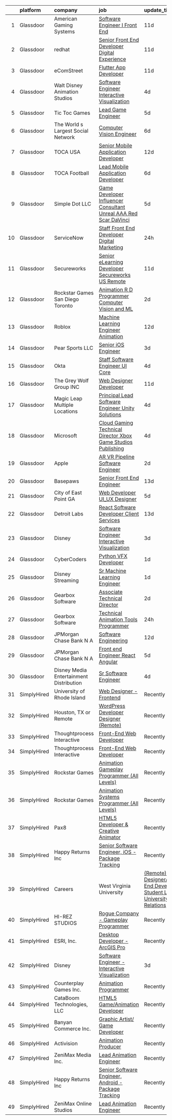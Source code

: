 

|    | platform    | company                                   | job                                                                                                                                                                                                                                                                                                                                                                                                                                                                                                                                                                                                                                                                                                                                                                                                                                                                                                                                                                                                                                                                                                                                                                                                                                                                                                                                                           | update_time   | location                 |
|---:|:------------|:------------------------------------------|:--------------------------------------------------------------------------------------------------------------------------------------------------------------------------------------------------------------------------------------------------------------------------------------------------------------------------------------------------------------------------------------------------------------------------------------------------------------------------------------------------------------------------------------------------------------------------------------------------------------------------------------------------------------------------------------------------------------------------------------------------------------------------------------------------------------------------------------------------------------------------------------------------------------------------------------------------------------------------------------------------------------------------------------------------------------------------------------------------------------------------------------------------------------------------------------------------------------------------------------------------------------------------------------------------------------------------------------------------------------|:--------------|:-------------------------|
|  1 | Glassdoor   | American Gaming Systems                   | [Software Engineer I   Front End](https://www.glassdoor.com/partner/jobListing.htm?pos=130&ao=1136043&s=58&guid=00000181f12ed637bbb754456e0c2330&src=GD_JOB_AD&t=SR&vt=w&ea=1&cs=1_668861fa&cb=1657608787912&jobListingId=1007973175353&jrtk=3-0-1g7oitlm62hep001-1g7oitlmmi39p800-f9b9e80c4d945e9a-)                                                                                                                                                                                                                                                                                                                                                                                                                                                                                                                                                                                                                                                                                                                                                                                                                                                                                                                                                                                                                                                         | 11d           | Atlanta, GA              |
|  2 | Glassdoor   | redhat                                    | [Senior Front End Developer  Digital Experience](https://www.glassdoor.com/partner/jobListing.htm?pos=126&ao=1136043&s=58&guid=00000181f12ed637bbb754456e0c2330&src=GD_JOB_AD&t=SR&vt=w&cs=1_77530b9a&cb=1657608787912&jobListingId=1007974093873&jrtk=3-0-1g7oitlm62hep001-1g7oitlmmi39p800-aad035d33079c8bf-)                                                                                                                                                                                                                                                                                                                                                                                                                                                                                                                                                                                                                                                                                                                                                                                                                                                                                                                                                                                                                                               | 11d           | Remote                   |
|  3 | Glassdoor   | eComStreet                                | [Flutter App Developer](https://www.glassdoor.com/partner/jobListing.htm?pos=109&ao=1136043&s=58&guid=00000181f12ed637bbb754456e0c2330&src=GD_JOB_AD&t=SR&vt=w&cs=1_89a441ee&cb=1657608787911&jobListingId=1007975688794&jrtk=3-0-1g7oitlm62hep001-1g7oitlmmi39p800-7bbed96be77c7c27-)                                                                                                                                                                                                                                                                                                                                                                                                                                                                                                                                                                                                                                                                                                                                                                                                                                                                                                                                                                                                                                                                        | 11d           | Chicago, IL              |
|  4 | Glassdoor   | Walt Disney Animation Studios             | [Software Engineer   Interactive Visualization](https://www.glassdoor.com/partner/jobListing.htm?pos=121&ao=1136043&s=58&guid=00000181f12ed637bbb754456e0c2330&src=GD_JOB_AD&t=SR&vt=w&cs=1_8503d3fe&cb=1657608787912&jobListingId=1007989924540&jrtk=3-0-1g7oitlm62hep001-1g7oitlmmi39p800-c8ab2cad69faae54-)                                                                                                                                                                                                                                                                                                                                                                                                                                                                                                                                                                                                                                                                                                                                                                                                                                                                                                                                                                                                                                                | 4d            | Burbank, CA              |
|  5 | Glassdoor   | Tic Toc Games                             | [Lead Game Engineer](https://www.glassdoor.com/partner/jobListing.htm?pos=101&ao=1110586&s=58&guid=00000181f12ed637bbb754456e0c2330&src=GD_JOB_AD&t=SR&vt=w&ea=1&cs=1_a8a8011b&cb=1657608787910&jobListingId=1007988135648&cpc=BA005B1D96992017&jrtk=3-0-1g7oitlm62hep001-1g7oitlmmi39p800-d64abbbba008689c--6NYlbfkN0Cd5ZvLdai7cR0fypH5_WiGezUQesq24dbKuF0ly35ya5O8NkFj-qrjk_MUFn-ZopRYajAPhWX9LNA6MZYyOBBVSnwGNafyInkk4SaAwxziARUpTpzgu-HGAP7xRtytEC4YwZ6Vhh_DrUo8-uVGI-6X1rJAiG0AXNxI_EWwc6sckAF_hdzcvx3Hz0-Wvnml3jGW-o03EsmzQ33yZk3Wel8fbSgqAF_s03BdtizN3zXPQKOGz7_dVfkMl9rCTjWU7oqK9JSdJvXvnSIVdF1IZLjULr66rJ8UItpLd-oD_MQ86JUyOqEwYWNG88Cxn8nY03tTe57e72Zc0EjUnnkT4jihG4nN16Mc13OHsrAHXwJ-qrt3QJf_A9QmLTN3Vz6Hc473BCGIMAkv8yR-jwz9CiaRpCIA8Ss6iN-TgLdMitbicayBWwz-qOeR1Ws1mv5yc1NvMPHlZQeyY-fQVt2CcGpRBZv-cTKngdA36d-U9OdrFHeq730FpwLYhxc-faxwq3s%3D)                                                                                                                                                                                                                                                                                                                                                                                                                                                                                                   | 5d            | Burbank, CA              |
|  6 | Glassdoor   | The World s Largest Social Network        | [Computer Vision Engineer](https://www.glassdoor.com/partner/jobListing.htm?pos=106&ao=1110586&s=58&guid=00000181f12ed637bbb754456e0c2330&src=GD_JOB_AD&t=SR&vt=w&ea=1&cs=1_e103cc8c&cb=1657608787911&jobListingId=1007986416966&cpc=BAEB662971763A76&jrtk=3-0-1g7oitlm62hep001-1g7oitlmmi39p800-c5965c3cdc754f6e--6NYlbfkN0DSgjPPcnEdvoK3uuxfISLALE6pB1FR7YSHOr_tSg5_QGIhoz_2VqUepdcKLBLI_zSTiDG9miZVMvsQYEu1a9HnATBj80rFOqBh7dkETC6HhruRU2nFkvongE7A9ctyAo1xch-o8NUxgq7ZXIFTXqEGKxGex475UMwBiWTvuikxVk8N3GIWvOERkhwkMkJlVgbuqpx8EuO3obmTfxdSVNILn4mpq06NwokQhzZkHMAenGBjwdhKqLG7NATknyVDUFNk-KvJWeFC43NWtv1GnqiJFw7KwZOTbCzP6MipAn2EP5iGXgcTK4ROMqv0bslFeyOV2aISRP0VEYbBb2pwWah_U9bITzAXNMqSk63LoH6-kQGGoobqw3suR-z-zEtREdEFRvesNyG2FBCWPQrHJvqRaCY5EkWz46BjNs-Av0wVdCLfEO67fhVcw4MYAiwj9k233B5UU58HHEV9KqZaZE3az6uoQpB7-XlxFW3vgX1k16-lLz2-yltj768HBVnM7mXJe1G8vaEKRRQTvxHxgOgdz532SLZf-hdkq-a0SpevHYkMTDirowppZEIC89-zQFcx-bcgd9uwK9rCqQ8y8tO3)                                                                                                                                                                                                                                                                                                                                                                                                           | 6d            | Houston, TX              |
|  7 | Glassdoor   | TOCA USA                                  | [Senior Mobile Application Developer](https://www.glassdoor.com/partner/jobListing.htm?pos=124&ao=1136043&s=58&guid=00000181f12ed637bbb754456e0c2330&src=GD_JOB_AD&t=SR&vt=w&ea=1&cs=1_4e2482c2&cb=1657608787912&jobListingId=1007972151034&jrtk=3-0-1g7oitlm62hep001-1g7oitlmmi39p800-c1ec3f5402388a59-)                                                                                                                                                                                                                                                                                                                                                                                                                                                                                                                                                                                                                                                                                                                                                                                                                                                                                                                                                                                                                                                     | 12d           | Costa Mesa, CA           |
|  8 | Glassdoor   | TOCA Football                             | [Lead Mobile Application Developer](https://www.glassdoor.com/partner/jobListing.htm?pos=119&ao=1136043&s=58&guid=00000181f12ed637bbb754456e0c2330&src=GD_JOB_AD&t=SR&vt=w&ea=1&cs=1_b674ffe9&cb=1657608787912&jobListingId=1007985435294&jrtk=3-0-1g7oitlm62hep001-1g7oitlmmi39p800-8b2fa59b8d0a20e1-)                                                                                                                                                                                                                                                                                                                                                                                                                                                                                                                                                                                                                                                                                                                                                                                                                                                                                                                                                                                                                                                       | 6d            | Costa Mesa, CA           |
|  9 | Glassdoor   | Simple Dot LLC                            | [Game Developer Influencer   Consultant  Unreal  AAA  Red Scar  DaVinci ](https://www.glassdoor.com/partner/jobListing.htm?pos=103&ao=1110586&s=58&guid=00000181f12ed637bbb754456e0c2330&src=GD_JOB_AD&t=SR&vt=w&ea=1&cs=1_664e1b8d&cb=1657608787910&jobListingId=1007988169468&cpc=42BEC95245890617&jrtk=3-0-1g7oitlm62hep001-1g7oitlmmi39p800-ea5796f865d45b2b--6NYlbfkN0BkSfjZlGN18gGtpPg_86ZemVYx4Wh63Xcamy2Q7-7wZ-kin33G1bwa6GZPxrqSHHz--SXSexNnOl5TpH3iKffomPqSxWywkMvBVfj8_1dHgt1X1sxFsX2CQ3Yp8jeLenVdGl8MCLpVwCP3CBbXsZinkrMGelfkvibICkQIKwvALSEFv-9xIQvqZ2ahKLy97il1L5dmH-VQOl2km7mQXVG8KoMCJ4D7NClOavOQ7NjUl4lrUT2fOLPCuGxOlgDfd9F-0W2Zvl_EsvK2XmXCxJhh6CkMZel_WFRsozVRzDXUe8gvZ_pVhY91IkU_o6Hbbmpn1d1rZU9aT4Ugg26RFG2QmRu2tsnjVsrffGXpj5FnOEEtLNcUblg4ZSk5WfkQWGn_ybVeblWECWaOiKlp1IegjfeiuwnWG73I8BeyOp0Kk0EUwAebZ2CaXIRPXCLSAcPP551VprcRh4wJZGv8Zfoxsi2fIFGBAToIiov1mV_gSvcbRAyzuEiBc-HmXj1JX25mCIOgj2AJdYDNRNf5ZgYaAb8-bvw4yGyd4naqvAVWYK6Y22OG-vMs)                                                                                                                                                                                                                                                                                                                                                                                            | 5d            | Remote                   |
| 10 | Glassdoor   | ServiceNow                                | [Staff Front End Developer  Digital Marketing](https://www.glassdoor.com/partner/jobListing.htm?pos=120&ao=1136043&s=58&guid=00000181f12ed637bbb754456e0c2330&src=GD_JOB_AD&t=SR&vt=w&cs=1_edc8a614&cb=1657608787912&jobListingId=1007998745708&jrtk=3-0-1g7oitlm62hep001-1g7oitlmmi39p800-57ff975c92f37266-)                                                                                                                                                                                                                                                                                                                                                                                                                                                                                                                                                                                                                                                                                                                                                                                                                                                                                                                                                                                                                                                 | 24h           | Santa Clara, CA          |
| 11 | Glassdoor   | Secureworks                               | [Senior eLearning Developer Secureworks   US Remote](https://www.glassdoor.com/partner/jobListing.htm?pos=111&ao=1136043&s=58&guid=00000181f12ed637bbb754456e0c2330&src=GD_JOB_AD&t=SR&vt=w&cs=1_6f5b17b4&cb=1657608787911&jobListingId=1007974487255&jrtk=3-0-1g7oitlm62hep001-1g7oitlmmi39p800-755d78615e73ead4-)                                                                                                                                                                                                                                                                                                                                                                                                                                                                                                                                                                                                                                                                                                                                                                                                                                                                                                                                                                                                                                           | 11d           | Providence, RI           |
| 12 | Glassdoor   | Rockstar Games San Diego   Toronto        | [Animation R D Programmer  Computer Vision and ML](https://www.glassdoor.com/partner/jobListing.htm?pos=115&ao=1136043&s=58&guid=00000181f12ed637bbb754456e0c2330&src=GD_JOB_AD&t=SR&vt=w&cs=1_d75cc8c4&cb=1657608787912&jobListingId=1007994889333&jrtk=3-0-1g7oitlm62hep001-1g7oitlmmi39p800-3d94f6aba5e2c913-)                                                                                                                                                                                                                                                                                                                                                                                                                                                                                                                                                                                                                                                                                                                                                                                                                                                                                                                                                                                                                                             | 2d            | Carlsbad, CA             |
| 13 | Glassdoor   | Roblox                                    | [Machine Learning Engineer  Animation](https://www.glassdoor.com/partner/jobListing.htm?pos=112&ao=1136043&s=58&guid=00000181f12ed637bbb754456e0c2330&src=GD_JOB_AD&t=SR&vt=w&cs=1_dd863d7d&cb=1657608787911&jobListingId=1007971404195&jrtk=3-0-1g7oitlm62hep001-1g7oitlmmi39p800-2c45786d963eb6f7-)                                                                                                                                                                                                                                                                                                                                                                                                                                                                                                                                                                                                                                                                                                                                                                                                                                                                                                                                                                                                                                                         | 12d           | San Mateo, CA            |
| 14 | Glassdoor   | Pear Sports LLC                           | [Senior iOS Engineer](https://www.glassdoor.com/partner/jobListing.htm?pos=102&ao=1110586&s=58&guid=00000181f12ed637bbb754456e0c2330&src=GD_JOB_AD&t=SR&vt=w&ea=1&cs=1_957a140b&cb=1657608787910&jobListingId=1007993166305&cpc=39BF0EDDD7C951CC&jrtk=3-0-1g7oitlm62hep001-1g7oitlmmi39p800-cbd344a28ed5bdd1--6NYlbfkN0Dv7ndDd69lmugUXCgoCPtpAVgbUJfy1aW2stz5aeGS0ojezn-FD23BR7ZCWtAU7pr63qdi_3htSCWhkmBIgWuOOMx0CodzmsXleKS3P5DwZaZRFDbKww_9JFruSqyfPMo8Ss43bF31rH2Rxmghdu0Rd8ESX4BGHW-USyPvLJgp0NOBPZGiCLm0K6NLcPkywW4_kbfx3N_RFlyGyYd766JGx2mX8ASwZeW_-itPvKvtZSYbl_Vba9b_X7tlFZ5frXweb2_9-mtPgQOEnuDUM1lEKKFk-5WW5KEldMSrXxVE45o5IGVbXcdcxs9NbB-w3eOx4aKaQo8nJOr8fQu2JwF8N1WZASz9GvumgKxaErFLdyLD5Sa43CTQUj7pZ0kI_IcqW79VtBn5yItNz572qbn6nNuFXP2dumTdkAow5vutIgP96Z8X7YfqfnSFpWd14c9XE3ea2IHgiH32pjCdQvZcwoxPUDZs-LtFGr2dd9mtSyHu-Ho03afNv0wgpKIwnn8%3D)                                                                                                                                                                                                                                                                                                                                                                                                                                                                                                  | 3d            | Remote                   |
| 15 | Glassdoor   | Okta                                      | [Staff Software Engineer   UI Core](https://www.glassdoor.com/partner/jobListing.htm?pos=116&ao=1136043&s=58&guid=00000181f12ed637bbb754456e0c2330&src=GD_JOB_AD&t=SR&vt=w&ea=1&cs=1_dcfdcb83&cb=1657608787912&jobListingId=1007990571145&jrtk=3-0-1g7oitlm62hep001-1g7oitlmmi39p800-48bedb02c5398719-)                                                                                                                                                                                                                                                                                                                                                                                                                                                                                                                                                                                                                                                                                                                                                                                                                                                                                                                                                                                                                                                       | 4d            | San Francisco, CA        |
| 16 | Glassdoor   | The Grey Wolf Group  INC                  | [Web Designer Developer](https://www.glassdoor.com/partner/jobListing.htm?pos=117&ao=1136043&s=58&guid=00000181f12ed637bbb754456e0c2330&src=GD_JOB_AD&t=SR&vt=w&ea=1&cs=1_89ff9d1a&cb=1657608787912&jobListingId=1007973991706&jrtk=3-0-1g7oitlm62hep001-1g7oitlmmi39p800-ccc474ec62a9ccb4-)                                                                                                                                                                                                                                                                                                                                                                                                                                                                                                                                                                                                                                                                                                                                                                                                                                                                                                                                                                                                                                                                  | 11d           | Arnold, MO               |
| 17 | Glassdoor   | Magic Leap   Multiple Locations           | [Principal Lead  Software Engineer  Unity Solutions](https://www.glassdoor.com/partner/jobListing.htm?pos=128&ao=1136043&s=58&guid=00000181f12ed637bbb754456e0c2330&src=GD_JOB_AD&t=SR&vt=w&cs=1_15168d58&cb=1657608787912&jobListingId=1007990561226&jrtk=3-0-1g7oitlm62hep001-1g7oitlmmi39p800-f5decccfa38d898d-)                                                                                                                                                                                                                                                                                                                                                                                                                                                                                                                                                                                                                                                                                                                                                                                                                                                                                                                                                                                                                                           | 4d            | Sunnyvale, CA            |
| 18 | Glassdoor   | Microsoft                                 | [Cloud Gaming Technical Director   Xbox Game Studios Publishing](https://www.glassdoor.com/partner/jobListing.htm?pos=114&ao=1136043&s=58&guid=00000181f12ed637bbb754456e0c2330&src=GD_JOB_AD&t=SR&vt=w&cs=1_25aee121&cb=1657608787911&jobListingId=1007991354486&jrtk=3-0-1g7oitlm62hep001-1g7oitlmmi39p800-51d256fb354a595a-)                                                                                                                                                                                                                                                                                                                                                                                                                                                                                                                                                                                                                                                                                                                                                                                                                                                                                                                                                                                                                               | 4d            | Redmond, WA              |
| 19 | Glassdoor   | Apple                                     | [AR VR Pipeline Software Engineer](https://www.glassdoor.com/partner/jobListing.htm?pos=107&ao=1110586&s=58&guid=00000181f12ed637bbb754456e0c2330&src=GD_JOB_AD&t=SR&vt=w&cs=1_c7799b86&cb=1657608787911&jobListingId=1007994891471&cpc=8795CF9063CD573D&jrtk=3-0-1g7oitlm62hep001-1g7oitlmmi39p800-fc55de529b78aa8f--6NYlbfkN0BvKrLyj5gPmtZO9T8euul8TCxuuKNOtzRJOomxnwSEodTz2Bc-sPZlbtkML8D-m4qO4tenHzNlbzznl9Zovftmt6-Mg1P-NrNJwQV9b7AKhWEtyPHdze1p3up1kuyhCBmYpi4Iic0ExJ4rulqpIM8-RimAb7jpdBuTvtFVnPTld_H3_mIHWI4v85oAE01C31wU-rfGWyyqDKal3n4E_CaKOj2QaGvAMSrLktOJ1g8MUOoxC0hNDOX4D7JOH5bAdSc1BHpQUiW_K77da8U6CDgujJ7nLy3TKJ_G0HPCWqX9mdn54HOrBdwKsM-RMsvrt9r9PGtWXyrtvj6iwHb8ikdZRobyN6OEY5JEz_ZTvQsgkMTYwp19iFR7EW4nsO35hhc5xlolIxaotelX6PUQeZzNAvy4eU3ArzsZyBt66OgIvdTrdPxo1zM0arCmP-XWTlcnnxGJxKwxCD_oIZU7EyIgwvumZebDLC39zCQX63ANOcsZLzBmjRSG-SgZ0jl37UCft8-uxJIdL0-8UbRTkkDycn_4wfe9iXkGye_SGp0TTlBnsI7orEXKU9Hi2Fqrv71HJ2QyA05uiQ5cZyb2ez6_DEKBgoRIVLGMwheXvvuBHxD36AwnOU1r4xCKK4fDAecPFa6tfL3Vba3mkZnEJFlMrdI585FfCj84v5ckIQ7nfcemqrtqN9R3aQ6fn7lRP917434SMe9YKulf1Znp4qMkPAXkbt7GmhrvJFDPMyv2BKcgxVtZ4VkHMhc7sF29hvURE-nHFh9YISnzv2Lx9jScvQahbDe8is579AYuK42XAStpIayZz1Aa-y3ormNdEMUtnfGQNCFoLISrtUhJoveTLC45DKEEvZUfZlNrLE0ktASja_H67saVr5gFQPs1HRwj2wvgLIrethQoVdP3-44bCcON3T7DUa7T3ypd9dRUYFwzugQjLpcnE0Rl5ETv8pwbqp-8fGVMYelM9LIXBuD5)        | 2d            | Boulder, CO              |
| 20 | Glassdoor   | Basepaws                                  | [Senior Front End Engineer](https://www.glassdoor.com/partner/jobListing.htm?pos=122&ao=1136043&s=58&guid=00000181f12ed637bbb754456e0c2330&src=GD_JOB_AD&t=SR&vt=w&cs=1_aea33453&cb=1657608787912&jobListingId=1007969173012&jrtk=3-0-1g7oitlm62hep001-1g7oitlmmi39p800-ea886fd0ff051bb9-)                                                                                                                                                                                                                                                                                                                                                                                                                                                                                                                                                                                                                                                                                                                                                                                                                                                                                                                                                                                                                                                                    | 13d           | Remote                   |
| 21 | Glassdoor   | City of East Point  GA                    | [Web Developer UI_UX Designer](https://www.glassdoor.com/partner/jobListing.htm?pos=110&ao=1136043&s=58&guid=00000181f12ed637bbb754456e0c2330&src=GD_JOB_AD&t=SR&vt=w&cs=1_726ac621&cb=1657608787911&jobListingId=1007987965771&jrtk=3-0-1g7oitlm62hep001-1g7oitlmmi39p800-e5781bb998209cdb-)                                                                                                                                                                                                                                                                                                                                                                                                                                                                                                                                                                                                                                                                                                                                                                                                                                                                                                                                                                                                                                                                 | 5d            | East Point, GA           |
| 22 | Glassdoor   | Detroit Labs                              | [React Software Developer   Client Services](https://www.glassdoor.com/partner/jobListing.htm?pos=113&ao=1136043&s=58&guid=00000181f12ed637bbb754456e0c2330&src=GD_JOB_AD&t=SR&vt=w&cs=1_440dbf94&cb=1657608787911&jobListingId=1007969229379&jrtk=3-0-1g7oitlm62hep001-1g7oitlmmi39p800-8b2b00736501c15a-)                                                                                                                                                                                                                                                                                                                                                                                                                                                                                                                                                                                                                                                                                                                                                                                                                                                                                                                                                                                                                                                   | 13d           | Atlanta, GA              |
| 23 | Glassdoor   | Disney                                    | [Software Engineer   Interactive Visualization](https://www.glassdoor.com/partner/jobListing.htm?pos=104&ao=1110586&s=58&guid=00000181f12ed637bbb754456e0c2330&src=GD_JOB_AD&t=SR&vt=w&cs=1_944114ad&cb=1657608787910&jobListingId=1007992976359&cpc=7E69D0A57279CD4B&jrtk=3-0-1g7oitlm62hep001-1g7oitlmmi39p800-0dee09d32b1b50f3--6NYlbfkN0DAFTyt7pbDCC2JPO79CSdi1dIb81yjczP5qsKcZIxgiYm3-7g-689UM0rgypL64crYEeTvgn94o9pHkeLN-ZnNP9Xuxt1nDaTvyDtuF7mUy-CqX0PWbsQfV1XSQ8NqzDk-HKrGRtlDhJV9zRI69ia6O1Jp5yxGydUbtFNG_imOZ9Jxy1_ZS3eFk_6wVoGOGLqkvlQ7EIVZcqfY3a6KsLvu9L_5X89myRJR53Ondg4r9FDsI_lLvxsNR1hMcZfmgmSPieANEUHjEUPEKNea9CyJljoMbCk8GWi8SXS_hkG0KsE05-FZvU4Tyv6-dErHiM1nd8KmJ9ZrihtqdDQ28m6aKPhYLo3AzOANhKFl_tJkbEz6oG5h9GSRBFUCaFpGJUe80KiVcytxmdrslD_5XMYJnfryQUmxv5UIbC9zWXqpsl46Uf6QaTlWhe6RrsScRzMUKgbsNZvgdA%3D%3D)                                                                                                                                                                                                                                                                                                                                                                                                                                                                                                                               | 3d            | Burbank, CA              |
| 24 | Glassdoor   | CyberCoders                               | [Python VFX Developer](https://www.glassdoor.com/partner/jobListing.htm?pos=108&ao=1110586&s=58&guid=00000181f12ed637bbb754456e0c2330&src=GD_JOB_AD&t=SR&vt=w&ea=1&cs=1_c28f23a6&cb=1657608787911&jobListingId=1007995314665&cpc=8795CF9063CD573D&jrtk=3-0-1g7oitlm62hep001-1g7oitlmmi39p800-74ec4de82af3ac9f--6NYlbfkN0CpFJQzrgRR8WqXWK1qKKEqALWJw739KlKqr2H-MSI4eoBlI4EFrmor2FYZMP3muM3BIApJ1Z86uBlyCvVELcqV80wnyZ18qjudG7sYNHE3nlF8w_lzoyJAXO6pYnMWCRBuqwzl20Bc80xWTTKAokKJozcJz9BZzNDFaDacsQNYfbZxWc_QjetlPvjbZgdTEFJcB_JG6tOC3K3GVSQk_wngssECy1_hNoEB79X8smhgZYoIjc-QLFVcaylQ_TSXGDnCjGbbJ4YOkZlQGJCDZKWntk-NmHHoZs4Z58EpB5LK-KbqenvgsxhNvA0cUgldlIKHjo6VzJSrpDNA6q4x3a6dbUydASHMef1Qscvph6qcMV4OX_Q-sm6WNWgosoSzCSK4tRrr9e8atOj4pkdfqktDj43CAVQgbq8PLWyAq4K4W_hIWQFz9330SBnN_2_gbQF_hjCflAqesuYdtBO1-15N1fCuR2iM_yy5HhPUlECpo9vtLj560kdMpUzSTBUydXhOvTcDuVtNSbcv8gdZ-A4vl_cP3Nsb7hykwoYfKr5I-9xjVR-yVT08_DvZjUbbSf4_W7j5-S33MqySKyb1qJtfi0W2MUWkgkLBUyGRvWIT1kPJniCimLkLHQzfcVj2BelRmWKsn-PEQ94O5wFMjIoOjFvNHHlX04Beh5flv8l7aLK-CIYH7PbwT4Hdsy3Qw39tEiiqoFpx_ahiadRZCJyasaiqGKMuhjcjiLuhIQ6cVEOeFd6xV54nqOUmzmuDae8a2Puw6ZlDgH_ZseoXoRCQyBsLDnj72-ftlxy5ayfDd7xU7iBqcxPdVjlJ-h-e-sBk5H7xirFAFqg-VmsbZ6wcxOy_5QqyZnOOb0ym1B64vG0EuwxF3nmibH9ksy_O3-queXyTwIdk9bIwN8tjmTMa8_eSNYmXzjB-SPb8sbq9TcqQQsnWxUWuxh1upSBVslYGC6IRojdGllgDGnGcv61pjPWGPOmrb04%3D) | 1d            | Burbank, CA              |
| 25 | Glassdoor   | Disney Streaming                          | [Sr  Machine Learning Engineer](https://www.glassdoor.com/partner/jobListing.htm?pos=105&ao=1110586&s=58&guid=00000181f12ed637bbb754456e0c2330&src=GD_JOB_AD&t=SR&vt=w&cs=1_2e2c98cb&cb=1657608787910&jobListingId=1007995812023&cpc=ACAF1607C5C1E404&jrtk=3-0-1g7oitlm62hep001-1g7oitlmmi39p800-f8bcf2838a4f6423--6NYlbfkN0DAFTyt7pbDCC2JPO79CSdi1dIb81yjczP5qsKcZIxgiYm3-7g-689UM0rgypL64cq52AJUK8UDX7qZel8TZME8M4mz8909BCtC3hWEiuQJbO8S8jajQ5N-2QArG_d5GARK3PR62OPNPSXuRb4TlB6-2ElFetKA_RMS5MqivOQmTpYn7lkdFHfU3MEgQ_Ic8eSdqJ42NCsPyK_vWqRYs2yAtybS2sAE_0mDubsZ9dbT1JmQPZRo_BB06NUyh1y3IsukUuS2Hp1YFeckJFGH7eh2xs8fKl-Q-ezy0FWE2GsF-vc9maGnZcSs8GkEmaFIuxC5adxWWodtmZnNo6Tiz7uwSBugbUdoojBa_Fyh-A17-iFLwdgzOaaVzBQ8zzOITQqS1LsVeckHBHiRsx7CjZ4E0FeRjRLacENEKxBE6AsBrYkJXB7rgeDN0JupfBGijkg%3D)                                                                                                                                                                                                                                                                                                                                                                                                                                                                                                                                                             | 1d            | New York, NY             |
| 26 | Glassdoor   | Gearbox Software                          | [Associate Technical Director](https://www.glassdoor.com/partner/jobListing.htm?pos=125&ao=1136043&s=58&guid=00000181f12ed637bbb754456e0c2330&src=GD_JOB_AD&t=SR&vt=w&ea=1&cs=1_532ad7e6&cb=1657608787912&jobListingId=1007994173103&jrtk=3-0-1g7oitlm62hep001-1g7oitlmmi39p800-1431cd0e3815fedf-)                                                                                                                                                                                                                                                                                                                                                                                                                                                                                                                                                                                                                                                                                                                                                                                                                                                                                                                                                                                                                                                            | 2d            | Frisco, TX               |
| 27 | Glassdoor   | Gearbox Software                          | [Technical Animation Tools Programmer](https://www.glassdoor.com/partner/jobListing.htm?pos=118&ao=1136043&s=58&guid=00000181f12ed637bbb754456e0c2330&src=GD_JOB_AD&t=SR&vt=w&ea=1&cs=1_2dd4853f&cb=1657608787912&jobListingId=1007998860842&jrtk=3-0-1g7oitlm62hep001-1g7oitlmmi39p800-a6dc851de2496d1b-)                                                                                                                                                                                                                                                                                                                                                                                                                                                                                                                                                                                                                                                                                                                                                                                                                                                                                                                                                                                                                                                    | 24h           | Frisco, TX               |
| 28 | Glassdoor   | JPMorgan Chase Bank  N A                  | [Software Engineering](https://www.glassdoor.com/partner/jobListing.htm?pos=129&ao=1136043&s=58&guid=00000181f12ed637bbb754456e0c2330&src=GD_JOB_AD&t=SR&vt=w&cs=1_8ebf1c6f&cb=1657608787912&jobListingId=1007970014541&jrtk=3-0-1g7oitlm62hep001-1g7oitlmmi39p800-377a3630f41f2c6f-)                                                                                                                                                                                                                                                                                                                                                                                                                                                                                                                                                                                                                                                                                                                                                                                                                                                                                                                                                                                                                                                                         | 12d           | Columbus, OH             |
| 29 | Glassdoor   | JPMorgan Chase Bank  N A                  | [Front end Engineer   React Angular](https://www.glassdoor.com/partner/jobListing.htm?pos=127&ao=1136043&s=58&guid=00000181f12ed637bbb754456e0c2330&src=GD_JOB_AD&t=SR&vt=w&cs=1_c5d7fe48&cb=1657608787912&jobListingId=1007988777526&jrtk=3-0-1g7oitlm62hep001-1g7oitlmmi39p800-3448aae28f76cc34-)                                                                                                                                                                                                                                                                                                                                                                                                                                                                                                                                                                                                                                                                                                                                                                                                                                                                                                                                                                                                                                                           | 5d            | Plano, TX                |
| 30 | Glassdoor   | Disney Media   Entertainment Distribution | [Sr Software Engineer](https://www.glassdoor.com/partner/jobListing.htm?pos=123&ao=1136043&s=58&guid=00000181f12ed637bbb754456e0c2330&src=GD_JOB_AD&t=SR&vt=w&cs=1_f8c80bc2&cb=1657608787912&jobListingId=1007989924561&jrtk=3-0-1g7oitlm62hep001-1g7oitlmmi39p800-da3974609073c4bf-)                                                                                                                                                                                                                                                                                                                                                                                                                                                                                                                                                                                                                                                                                                                                                                                                                                                                                                                                                                                                                                                                         | 4d            | New York, NY             |
| 31 | SimplyHired | University of Rhode Island                | [Web Designer - Frontend](https://www.simplyhired.com/job/UeXYsDgTZ8Ll_HStcMwcjEqZsDuZwjVyKJgvrGDW_2dzXTECvAkxxg?q=animation+developer)                                                                                                                                                                                                                                                                                                                                                                                                                                                                                                                                                                                                                                                                                                                                                                                                                                                                                                                                                                                                                                                                                                                                                                                                                       | Recently      | Kingston, RI             |
| 32 | SimplyHired | Houston, TX or Remote                     | [WordPress Developer Designer (Remote)](https://www.simplyhired.com/job/h5NIRqnG6nzwtBLlFlrT64773r4CAOGZWfW6vATD8Z8CzAc7NchDIg?q=animation+developer)                                                                                                                                                                                                                                                                                                                                                                                                                                                                                                                                                                                                                                                                                                                                                                                                                                                                                                                                                                                                                                                                                                                                                                                                         | Recently      | The Woodlands, TX        |
| 33 | SimplyHired | Thoughtprocess Interactive                | [Front-End Web Developer](https://www.simplyhired.com/job/lb0LrEmJuu-febCtCDvKUu2SKeX2KrxDZ5wUbtHaxXSmTUy-rb90nQ?q=animation+developer)                                                                                                                                                                                                                                                                                                                                                                                                                                                                                                                                                                                                                                                                                                                                                                                                                                                                                                                                                                                                                                                                                                                                                                                                                       | Recently      | St. Louis, MO            |
| 34 | SimplyHired | Thoughtprocess Interactive                | [Front-End Web Developer](https://www.simplyhired.com/job/lb0LrEmJuu-febCtCDvKUu2SKeX2KrxDZ5wUbtHaxXSmTUy-rb90nQ?q=animation+developer)                                                                                                                                                                                                                                                                                                                                                                                                                                                                                                                                                                                                                                                                                                                                                                                                                                                                                                                                                                                                                                                                                                                                                                                                                       | Recently      | St. Louis, MO            |
| 35 | SimplyHired | Rockstar Games                            | [Animation Gameplay Programmer (All Levels)](https://www.simplyhired.com/job/1pSEzXWP6p8ML9piAakVgJAIWzA9LrjPxi3CLE-MLJDKJMG2jk5IcQ?q=animation+developer)                                                                                                                                                                                                                                                                                                                                                                                                                                                                                                                                                                                                                                                                                                                                                                                                                                                                                                                                                                                                                                                                                                                                                                                                    | Recently      | Carlsbad, CA             |
| 36 | SimplyHired | Rockstar Games                            | [Animation Systems Programmer (All Levels)](https://www.simplyhired.com/job/kIn0DJYE1zYrW76JyclHBG42zmNgigknVu5oW39BVNYbZZb9tj62Qg?q=animation+developer)                                                                                                                                                                                                                                                                                                                                                                                                                                                                                                                                                                                                                                                                                                                                                                                                                                                                                                                                                                                                                                                                                                                                                                                                     | Recently      | Carlsbad, CA +1 location |
| 37 | SimplyHired | Pax8                                      | [HTML5 Developer & Creative Animator](https://www.simplyhired.com/job/DcI9boA9QAGhvEhJ0nrKDcXbjJdV-Xc9RNA8XU8-WgXmrk0-CIjjnA?q=animation+developer)                                                                                                                                                                                                                                                                                                                                                                                                                                                                                                                                                                                                                                                                                                                                                                                                                                                                                                                                                                                                                                                                                                                                                                                                           | Recently      | Denver, CO               |
| 38 | SimplyHired | Happy Returns Inc                         | [Senior Software Engineer, iOS - Package Tracking](https://www.simplyhired.com/job/ZI23iTIfMdHDEGSvRCHCfmjQvrnM8J1-NMq0d7JV67OISJp5acdGxA?q=animation+developer)                                                                                                                                                                                                                                                                                                                                                                                                                                                                                                                                                                                                                                                                                                                                                                                                                                                                                                                                                                                                                                                                                                                                                                                              | Recently      | Remote                   |
| 39 | SimplyHired | Careers | West Virginia University        | [(Remote) Web Designer/Front End Developer Student Life - University Relations](https://www.simplyhired.com/job/Zz3QV7fGlrVkQeOcRGOGVv-kT65DCrbHAR4RYquJrtK9IFD4BJ8oKA?q=animation+developer)                                                                                                                                                                                                                                                                                                                                                                                                                                                                                                                                                                                                                                                                                                                                                                                                                                                                                                                                                                                                                                                                                                                                                                 | Recently      | Morgantown, WV           |
| 40 | SimplyHired | HI-REZ STUDIOS                            | [Rogue Company - Gameplay Programmer](https://www.simplyhired.com/job/LsNry-p6gnu1TIEZmUo6I8aV0PTXE3Z5_Z4722fobj5x-RZGMaivJA?q=animation+developer)                                                                                                                                                                                                                                                                                                                                                                                                                                                                                                                                                                                                                                                                                                                                                                                                                                                                                                                                                                                                                                                                                                                                                                                                           | Recently      | Remote                   |
| 41 | SimplyHired | ESRI, Inc.                                | [Desktop Developer - ArcGIS Pro](https://www.simplyhired.com/job/Pn0jlgPOSBBY-nMbXrtFeV4yvqyMnKMGCwWZz4L1Vtp9irTKUDf2Rg?q=animation+developer)                                                                                                                                                                                                                                                                                                                                                                                                                                                                                                                                                                                                                                                                                                                                                                                                                                                                                                                                                                                                                                                                                                                                                                                                                | Recently      | Remote                   |
| 42 | SimplyHired | Disney                                    | [Software Engineer - Interactive Visualization](https://www.simplyhired.com/job/rY3AH6jadAbAHAtC-DKLr9zW4mY8fn13pFj9-SpbJclACMjbFDHBZQ?q=animation+developer)                                                                                                                                                                                                                                                                                                                                                                                                                                                                                                                                                                                                                                                                                                                                                                                                                                                                                                                                                                                                                                                                                                                                                                                                 | 3d            | Burbank, CA              |
| 43 | SimplyHired | Counterplay Games Inc.                    | [Animation Programmer](https://www.simplyhired.com/job/ja01lGWLinKLuR563KA6A4U8WQhuf1FHnXZkvmF_Ju9Z07Y3VkVtsQ?q=animation+developer)                                                                                                                                                                                                                                                                                                                                                                                                                                                                                                                                                                                                                                                                                                                                                                                                                                                                                                                                                                                                                                                                                                                                                                                                                          | Recently      | Remote                   |
| 44 | SimplyHired | CataBoom Technologies, LLC                | [HTML5 Game/Animation Developer](https://www.simplyhired.com/job/rcD9kqRruTFu3sLPN7RcYmKqhwYda35Xkfl4DXnDIh1VgwPtoMUoDw?q=animation+developer)                                                                                                                                                                                                                                                                                                                                                                                                                                                                                                                                                                                                                                                                                                                                                                                                                                                                                                                                                                                                                                                                                                                                                                                                                | Recently      | Richardson, TX           |
| 45 | SimplyHired | Banyan Commerce Inc.                      | [Graphic Artist/ Game Developer](https://www.simplyhired.com/job/VwjyPnwKl6eTP3NKXkqNf1K3VwLfAnQn-BHuTEdmR_MxUbpQm1wp4A?q=animation+developer)                                                                                                                                                                                                                                                                                                                                                                                                                                                                                                                                                                                                                                                                                                                                                                                                                                                                                                                                                                                                                                                                                                                                                                                                                | Recently      | Pompano Beach, FL        |
| 46 | SimplyHired | Activision                                | [Animation Producer](https://www.simplyhired.com/job/8kVsK7Pk3L6xgyYwDXf87BwykUcIoIKxT7e1oEWqS5IN-iZo5VQ5kw?q=animation+developer)                                                                                                                                                                                                                                                                                                                                                                                                                                                                                                                                                                                                                                                                                                                                                                                                                                                                                                                                                                                                                                                                                                                                                                                                                            | Recently      | Woodland Hills, CA       |
| 47 | SimplyHired | ZeniMax Media Inc.                        | [Lead Animation Engineer](https://www.simplyhired.com/job/TQpqzYEPVusbd-_DDK26WvHv7yzcTyVfyEoiv6nXQ_zuk92YkmNbvw?q=animation+developer)                                                                                                                                                                                                                                                                                                                                                                                                                                                                                                                                                                                                                                                                                                                                                                                                                                                                                                                                                                                                                                                                                                                                                                                                                       | Recently      | Hunt Valley, MD          |
| 48 | SimplyHired | Happy Returns Inc                         | [Senior Software Engineer, Android - Package Tracking](https://www.simplyhired.com/job/6GXLNOa9rafva-lYOViUArPUI1_qaAyGSDPh_1GL8XgjSXk_YVMk4w?q=animation+developer)                                                                                                                                                                                                                                                                                                                                                                                                                                                                                                                                                                                                                                                                                                                                                                                                                                                                                                                                                                                                                                                                                                                                                                                          | Recently      | Remote                   |
| 49 | SimplyHired | ZeniMax Online Studios                    | [Lead Animation Engineer](https://www.simplyhired.com/job/wB99k8t-eMRgUo6hOawULRUW49LNntG7R_H8UzX1DerJ02eJnh5vkw?q=animation+developer)                                                                                                                                                                                                                                                                                                                                                                                                                                                                                                                                                                                                                                                                                                                                                                                                                                                                                                                                                                                                                                                                                                                                                                                                                       | Recently      | Hunt Valley, MD          |